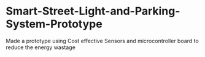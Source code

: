 # Smart-Street-Light-and-Parking-System-Prototype
Made a prototype using Cost effective Sensors and microcontroller board to reduce the energy wastage
